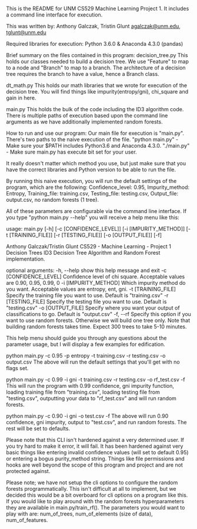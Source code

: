 This is the README for UNM CS529 Machine Learning Project 1.
It includes a command line interface for execution.

This was written by:
Anthony Galczak, Tristin Glunt
agalczak@unm.edu, tglunt@unm.edu

Required libraries for execution:
Python 3.6.0 & Anaconda 4.3.0 (pandas)

Brief summary on the files contained in this program:
decision_tree.py
This holds our classes needed to build a decision tree. We use "Feature" to
map to a node and "Branch" to map to a branch. The architecture of a decision
tree requires the branch to have a value, hence a Branch class.

dt_math.py
This holds our math libraries that we wrote for execution of the decision tree.
You will find things like impurity(entropy/gni), chi_square and gain in here.

main.py
This holds the bulk of the code including the ID3 algorithm code. There is
multiple paths of execution based upon the command line arguments as we have
additionally implemented random forests.

How to run and use our program:
Our main file for execution is "main.py".
There's two paths to the naive execution of the file.
"python main.py" - Make sure your $PATH includes Python3.6 and Anaconda 4.3.0.
"./main.py" - Make sure main.py has execute bit set for your user.

It really doesn't matter which method you use, but just make sure that you have
the correct libraries and Python version to be able to run the file.

By running this naive execution, you will run the default settings of the
program, which are the following:
Confidence_level: 0.95, Impurity_method: Entropy, Training_file: training.csv,
Testing_file: testing.csv, Output_file: output.csv, no random forests (1 tree).

All of these parameters are configurable via the command line interface.
If you type "python main.py --help" you will receive a help menu like this:


usage: main.py [-h] [-c [CONFIDENCE_LEVEL]] [-i [IMPURITY_METHOD]]
               [-t [TRAINING_FILE]] [-r [TESTING_FILE]] [-o [OUTPUT_FILE]]
               [-f]

Anthony Galczak/Tristin Glunt
CS529 - Machine Learning - Project 1 Decision Trees
ID3 Decision Tree Algorithm and Random Forest implementation.

optional arguments:
  -h, --help            show this help message and exit
  -c [CONFIDENCE_LEVEL]
                        Confidence level of chi square. Acceptable values are 0.90, 0.95, 0.99, 0
  -i [IMPURITY_METHOD]  Which impurity method do you want. Acceptable values are entropy, ent, gni.
  -t [TRAINING_FILE]    Specify the training file you want to use. Default is "training.csv"
  -r [TESTING_FILE]     Specify the testing file you want to use. Default is "testing.csv"
  -o [OUTPUT_FILE]      Specify where you want your output of classifications to go. Default is "output.csv"
  -f, --rf              Specify this option if you want to use random forests.
                        Otherwise we will build one tree only.
                        Note that building random forests takes time. Expect 300 trees to take 5-10 minutes.


This help menu should guide you through any questions about the parameter usage,
but I will display a few examples for edification.


python main.py -c 0.95 -p entropy -t training.csv -r testing.csv -o output.csv
The above will run the default settings that you'll get with no flags set.

python main.py -c 0.99 -i gni -t training.csv -r testing.csv -o rf_test.csv -f
This will run the program with 0.99 confidence, gni impurity function, loading
training file from "training.csv", loading testing file from "testing.csv",
outputting your data to "rf_test.csv" and will run random forests.

python main.py -c 0.90 -i gni -o test.csv -f
The above will run 0.90 confidence, gni impurity, output to "test.csv", and run
random forests. The rest will be set to defaults.


Please note that this CLI isn't hardened against a very determined user. If you
try hard to make it error, it will fail. It has been hardened against very basic
things like entering invalid confidence values (will set to default 0.95) or
entering a bogus purity_method string. Things like file permissions and hooks
are well beyond the scope of this program and project and are not protected against.


Please note; we have not setup the cli options to configure the random forests
programmatically. This isn't difficult at all to implement, but we decided
this would be a bit overboard for cli options on a program like this. If you
would like to play around with the random forests hyperparameters they are
available in main.py/train_rf(). The parameters you would want to play with are:
num_of_trees, num_of_elements (size of data), num_of_features.
